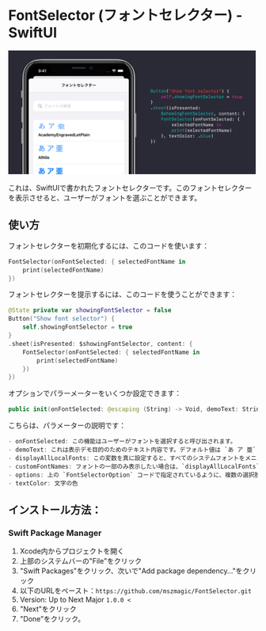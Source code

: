 #  FontSelector (フォントセレクター) - SwiftUI

<img width="500" alt="image" src="https://raw.githubusercontent.com/mszmagic/FontSelector/main/social-image.png">

これは、SwiftUIで書かれたフォントセレクターです。このフォントセレクターを表示させると、ユーザーがフォントを選ぶことができます。

## 使い方

フォントセレクターを初期化するには、このコードを使います：

```swift
FontSelector(onFontSelected: { selectedFontName in
    print(selectedFontName)
})
```

フォントセレクターを提示するには、このコードを使うことができます：

```swift
@State private var showingFontSelector = false
Button("Show font selector") {
    self.showingFontSelector = true
}
.sheet(isPresented: $showingFontSelector, content: {
    FontSelector(onFontSelected: { selectedFontName in
        print(selectedFontName)
    })
})
```

オプションでパラーメーターをいくつか設定できます：

```swift
public init(onFontSelected: @escaping (String) -> Void, demoText: String = "あ ア 亜", displayAllLocalFonts: Bool = true, customFontNames: [String] = [], options: [FontSelectorOption] = [.displayFontNameAsSubtitle])
```

こちらは、パラメーターの説明です：

```swift
- onFontSelected: この機能はユーザーがフォントを選択すると呼び出されます。
- demoText: これは表示デモ目的のためのテキスト内容です。デフォルト値は `あ ア 亜` に設定されています
- displayAllLocalFonts: この変数を真に設定すると、すべてのシステムフォントをメニューに表示します。
- customFontNames: フォントの一部のみ表示したい場合は、`displayAllLocalFonts` を偽に設定し、フォントを選択して `customFontNames` に追加してください。
- options: 上の `FontSelectorOption` コードで指定されているように、複数の選択肢から選択することができます。
- textColor: 文字の色
```


## インストール方法：

### Swift Package Manager

1. Xcode内からプロジェクトを開く
2. 上部のシステムバーの"File"をクリック
3. "Swift Packages"をクリック、次いで"Add package dependency…"をクリック
4. 以下のURLをペースト：`https://github.com/mszmagic/FontSelector.git`
5. Version: Up to Next Major `1.0.0 <`
6. "Next"をクリック
7. "Done"をクリック。
